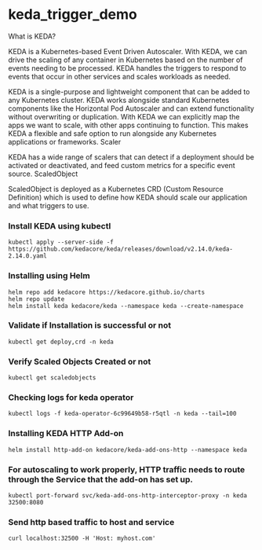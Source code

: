 # keda_trigger_demo 

What is KEDA?

KEDA is a Kubernetes-based Event Driven Autoscaler. With KEDA, we can drive the scaling of any container in Kubernetes based on the number of events needing to be processed. KEDA handles the triggers to respond to events that occur in other services and scales workloads as needed.

KEDA is a single-purpose and lightweight component that can be added to any Kubernetes cluster. KEDA works alongside standard Kubernetes components like the Horizontal Pod Autoscaler and can extend functionality without overwriting or duplication. With KEDA we can explicitly map the apps we want to scale, with other apps continuing to function. This makes KEDA a flexible and safe option to run alongside any Kubernetes applications or frameworks.
Scaler

KEDA has a wide range of scalers that can detect if a deployment should be activated or deactivated, and feed custom metrics for a specific event source.
ScaledObject

ScaledObject is deployed as a Kubernetes CRD (Custom Resource Definition) which is used to define how KEDA should scale our application and what triggers to use.


### Install KEDA using kubectl

```shell
kubectl apply --server-side -f https://github.com/kedacore/keda/releases/download/v2.14.0/keda-2.14.0.yaml
```

### Installing using Helm

```shell
helm repo add kedacore https://kedacore.github.io/charts
helm repo update
helm install keda kedacore/keda --namespace keda --create-namespace
```

### Validate if Installation is successful or not

```shell
kubectl get deploy,crd -n keda
```

### Verify Scaled Objects Created or not

```shell
kubectl get scaledobjects
```

### Checking logs for keda operator

```shell
kubectl logs -f keda-operator-6c99649b58-r5qtl -n keda --tail=100
```


### Installing KEDA HTTP Add-on

```shell
helm install http-add-on kedacore/keda-add-ons-http --namespace keda
```

### For autoscaling to work properly, HTTP traffic needs to route through the Service that the add-on has set up.

```shell
kubectl port-forward svc/keda-add-ons-http-interceptor-proxy -n keda 32500:8080
```

### Send http based traffic to host and service

```shell
curl localhost:32500 -H 'Host: myhost.com'
```

